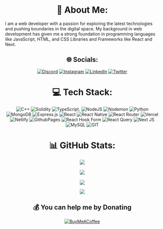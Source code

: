 <div align="center">

# 💫 About Me:
<div align = "left">
  I am a web developer with a passion for exploring the latest technologies and pushing boundaries in the digital space. My background in web development has given me a strong foundation 
  in programming languages like JavaScript, HTML, and CSS Libraries and Frameworks like React and Next.  
</div>

## 🌐 Socials:
[![Discord](https://img.shields.io/badge/Discord-%237289DA.svg?logo=discord&logoColor=white)](https://discord.gg/Durvesh7k) [![Instagram](https://img.shields.io/badge/Instagram-%23E4405F.svg?logo=Instagram&logoColor=white)](https://instagram.com/durvesh.chopade) [![LinkedIn](https://img.shields.io/badge/LinkedIn-%230077B5.svg?logo=linkedin&logoColor=white)](https://linkedin.com/in/durvesh-chopade-44bb57202) [![Twitter](https://img.shields.io/badge/Twitter-%231DA1F2.svg?logo=Twitter&logoColor=white)](https://twitter.com/ChopadeDurvesh) 

# 💻 Tech Stack:
![C++](https://img.shields.io/badge/c++-%2300599C.svg?style=for-the-badge&logo=c%2B%2B&logoColor=white) ![Solidity](https://img.shields.io/badge/Solidity-%23363636.svg?style=for-the-badge&logo=solidity&logoColor=white) ![TypeScript](https://shields.io/badge/TypeScript-3178C6?logo=TypeScript&logoColor=FFF&style=flat-square). ![NodeJS](https://img.shields.io/badge/node.js-6DA55F?style=for-the-badge&logo=node.js&logoColor=white) ![Nodemon](https://img.shields.io/badge/NODEMON-%23323330.svg?style=for-the-badge&logo=nodemon&logoColor=%BBDEAD) ![Python](https://img.shields.io/badge/python-3670A0?style=for-the-badge&logo=python&logoColor=ffdd54) ![MongoDB](https://img.shields.io/badge/MongoDB-%234ea94b.svg?style=for-the-badge&logo=mongodb&logoColor=white) ![Express.js](https://img.shields.io/badge/express.js-%404d59.svg?style=for-the-badge&logo=express&logoColor=%2361DAFB) ![React](https://img.shields.io/badge/react-%20232a.svg?style=for-the-badge&logo=react&logoColor=%2361DAFB) ![React Native](https://img.shields.io/badge/react_native-%20232a.svg?style=for-the-badge&logo=react&logoColor=%2361DAFB) ![React Router](https://img.shields.io/badge/React_Router-CA4245?style=for-the-badge&logo=react-router&logoColor=white) ![Vercel](https://img.shields.io/badge/vercel-%23000000.svg?style=for-the-badge&logo=vercel&logoColor=white) ![Netlify](https://img.shields.io/badge/netlify-%23000000.svg?style=for-the-badge&logo=netlify&logoColor=#00C7B7) ![GithubPages](https://img.shields.io/badge/github%20pages-121013?style=for-the-badge&logo=github&logoColor=white) ![React Hook Form](https://img.shields.io/badge/React%20Hook%20Form-%23EC5990.svg?style=for-the-badge&logo=reacthookform&logoColor=white) ![React Query](https://img.shields.io/badge/-React%20Query-FF4154?style=for-the-badge&logo=react%20query&logoColor=white) ![Next JS](https://img.shields.io/badge/Next-black?style=for-the-badge&logo=next.js&logoColor=white) ![MySQL](https://img.shields.io/badge/mysql-%2300000f.svg?style=for-the-badge&logo=mysql&logoColor=white) ![GIT](https://img.shields.io/badge/Git-fc6d26?style=for-the-badge&logo=git&logoColor=white)

# 📊 GitHub Stats:

![](https://github-readme-stats.vercel.app/api?username=durvesh7k&theme=dark&hide_border=false&include_all_commits=false&count_private=false)
<br/>
<br/>
![](https://github-readme-streak-stats.herokuapp.com/?user=durvesh7k&theme=dark&hide_border=false)
<br/>
<br/>
![](https://github-readme-stats.vercel.app/api/top-langs/?username=durvesh7k&theme=dark&hide_border=false&include_all_commits=false&count_private=false&layout=compact)
</div>

<div align="center">
  
[![](https://visitcount.itsvg.in/api?id=durvesh7k&icon=0&color=0)](https://visitcount.itsvg.in)

## 💰 You can help me by Donating
[![BuyMeACoffee](https://img.shields.io/badge/Buy%20Me%20a%20Coffee-ffdd00?style=for-the-badge&logo=buy-me-a-coffee&logoColor=black)](https://buymeacoffee.com/durveshchopade) 

</div>

<!-- Proudly created with GPRM ( https://gprm.itsvg.in ) -->
